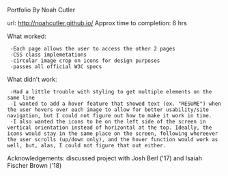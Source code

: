Portfolio
By Noah Cutler

url: http://noahcutler.github.io/
Approx time to completion: 6 hrs

What worked:

     -Each page allows the user to access the other 2 pages
     -CSS class implemetations
     -circular image crop on icons for design purposes
     -passes all official W3C specs
   
What didn't work:

     -Had a little trouble with styling to get multiple elements on the same line
     -I wanted to add a hover feature that showed text (ex. "RESUME") when the user hovers over each image to allow for better usability/site navigation, but I could not figure out how to make it work in time.
     -I also wanted the icons to be on the left side of the screen in vertical orientation instead of horizontal at the top. Ideally, the icons would stay in the same place on the screen, following whereever the user scrolls (up/down only), and the hover function would work as well, but, alas, I could not figure that out either.

Acknowledgements: discussed project with Josh Berl ('17) and Isaiah Fischer Brown ('18)
